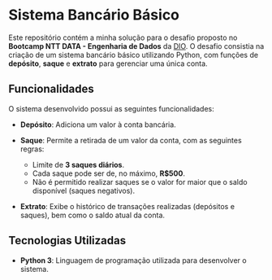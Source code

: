 # Sistema Bancário Básico

Este repositório contém a minha solução para o desafio proposto no **Bootcamp NTT DATA - Engenharia de Dados** da [DIO](https://www.dio.me/). O desafio consistia na criação de um sistema bancário básico utilizando Python, com funções de **depósito**, **saque** e **extrato** para gerenciar uma única conta.

## Funcionalidades

O sistema desenvolvido possui as seguintes funcionalidades:

- **Depósito**: Adiciona um valor à conta bancária.
- **Saque**: Permite a retirada de um valor da conta, com as seguintes regras:
  - Limite de **3 saques diários**.
  - Cada saque pode ser de, no máximo, **R$500**.
  - Não é permitido realizar saques se o valor for maior que o saldo disponível (saques negativos).

- **Extrato**: Exibe o histórico de transações realizadas (depósitos e saques), bem como o saldo atual da conta.

## Tecnologias Utilizadas

- **Python 3**: Linguagem de programação utilizada para desenvolver o sistema.
